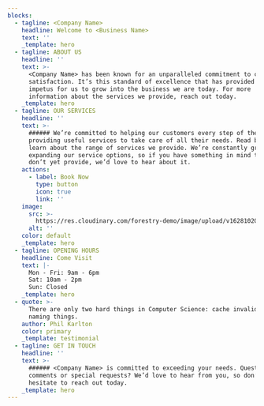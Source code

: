 ```yaml
---
blocks:
  - tagline: <Company Name>
    headline: Welcome to <Business Name>
    text: ''
    _template: hero
  - tagline: ABOUT US
    headline: ''
    text: >-
      <Company Name> has been known for an unparalleled commitment to customer
      satisfaction. It’s this standard of excellence that has provided the
      impetus for us to grow into the business we are today. For more
      information about the services we provide, reach out today.
    _template: hero
  - tagline: OUR SERVICES
    headline: ''
    text: >-
      ###### We’re committed to helping our customers every step of the way and
      providing useful services to take care of all their needs. Read below to
      learn about the range of services we provide. We’re constantly growing and
      expanding our service options, so if you have something in mind that we
      don’t yet provide, we’d love to hear about it.
    actions:
      - label: Book Now
        type: button
        icon: true
        link: ''
    image:
      src: >-
        https://res.cloudinary.com/forestry-demo/image/upload/v1628102029/tina-cloud-starter/tina-illustration.WebP
      alt: ''
    color: default
    _template: hero
  - tagline: OPENING HOURS
    headline: Come Visit
    text: |-
      Mon - Fri: 9am - 6pm  
      Sat: 10am - 2pm  
      Sun: Closed
    _template: hero
  - quote: >-
      There are only two hard things in Computer Science: cache invalidation and
      naming things.
    author: Phil Karlton
    color: primary
    _template: testimonial
  - tagline: GET IN TOUCH
    headline: ''
    text: >-
      ###### <Company Name> is committed to exceeding your needs. Questions,
      comments or special requests? We’d love to hear from you, so don’t
      hesitate to reach out today.
    _template: hero
---
```


